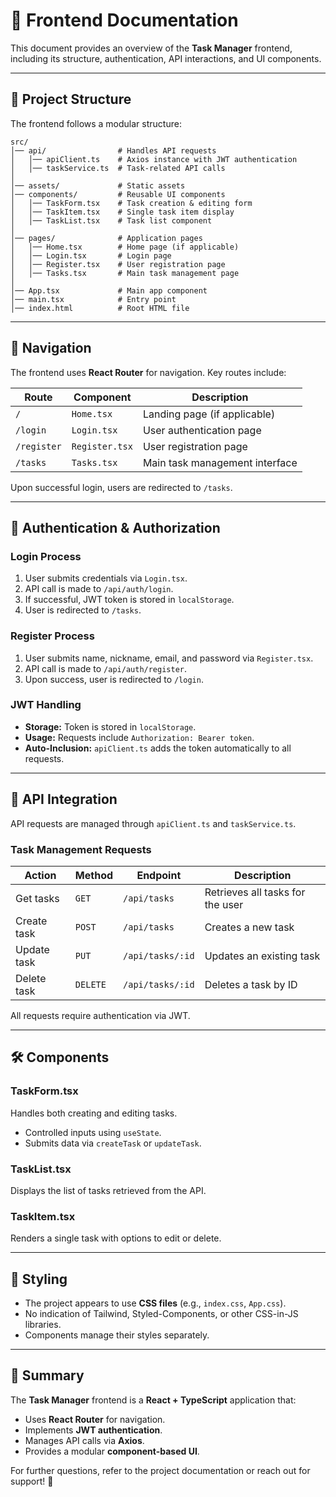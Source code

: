 # 🎨 Frontend Documentation

This document provides an overview of the **Task Manager** frontend, including its structure, authentication, API interactions, and UI components.

---

## 📂 Project Structure

The frontend follows a modular structure:

```
src/
│── api/                # Handles API requests
│   │── apiClient.ts    # Axios instance with JWT authentication
│   │── taskService.ts  # Task-related API calls
│
│── assets/             # Static assets
│── components/         # Reusable UI components
│   │── TaskForm.tsx    # Task creation & editing form
│   │── TaskItem.tsx    # Single task item display
│   │── TaskList.tsx    # Task list component
│
│── pages/              # Application pages
│   │── Home.tsx        # Home page (if applicable)
│   │── Login.tsx       # Login page
│   │── Register.tsx    # User registration page
│   │── Tasks.tsx       # Main task management page
│
│── App.tsx             # Main app component
│── main.tsx            # Entry point
│── index.html          # Root HTML file
```

---

## 🔀 Navigation

The frontend uses **React Router** for navigation. Key routes include:

| Route        | Component    | Description |
|-------------|-------------|-------------|
| `/`         | `Home.tsx`  | Landing page (if applicable) |
| `/login`    | `Login.tsx` | User authentication page |
| `/register` | `Register.tsx` | User registration page |
| `/tasks`    | `Tasks.tsx` | Main task management interface |

Upon successful login, users are redirected to `/tasks`.

---

## 🔑 Authentication & Authorization

### **Login Process**
1. User submits credentials via `Login.tsx`.
2. API call is made to `/api/auth/login`.
3. If successful, JWT token is stored in `localStorage`.
4. User is redirected to `/tasks`.

### **Register Process**
1. User submits name, nickname, email, and password via `Register.tsx`.
2. API call is made to `/api/auth/register`.
3. Upon success, user is redirected to `/login`.

### **JWT Handling**
- **Storage:** Token is stored in `localStorage`.
- **Usage:** Requests include `Authorization: Bearer token`.
- **Auto-Inclusion:** `apiClient.ts` adds the token automatically to all requests.

---

## 🔗 API Integration

API requests are managed through `apiClient.ts` and `taskService.ts`.

### **Task Management Requests**

| Action       | Method | Endpoint           | Description |
|-------------|--------|--------------------|-------------|
| Get tasks   | `GET`  | `/api/tasks`       | Retrieves all tasks for the user |
| Create task | `POST` | `/api/tasks`       | Creates a new task |
| Update task | `PUT`  | `/api/tasks/:id`   | Updates an existing task |
| Delete task | `DELETE` | `/api/tasks/:id` | Deletes a task by ID |

All requests require authentication via JWT.

---

## 🛠️ Components

### **TaskForm.tsx**
Handles both creating and editing tasks.
- Controlled inputs using `useState`.
- Submits data via `createTask` or `updateTask`.

### **TaskList.tsx**
Displays the list of tasks retrieved from the API.

### **TaskItem.tsx**
Renders a single task with options to edit or delete.

---

## 🎨 Styling

- The project appears to use **CSS files** (e.g., `index.css`, `App.css`).
- No indication of Tailwind, Styled-Components, or other CSS-in-JS libraries.
- Components manage their styles separately.

---

## 🚀 Summary

The **Task Manager** frontend is a **React + TypeScript** application that:
- Uses **React Router** for navigation.
- Implements **JWT authentication**.
- Manages API calls via **Axios**.
- Provides a modular **component-based UI**.

For further questions, refer to the project documentation or reach out for support! 🚀

